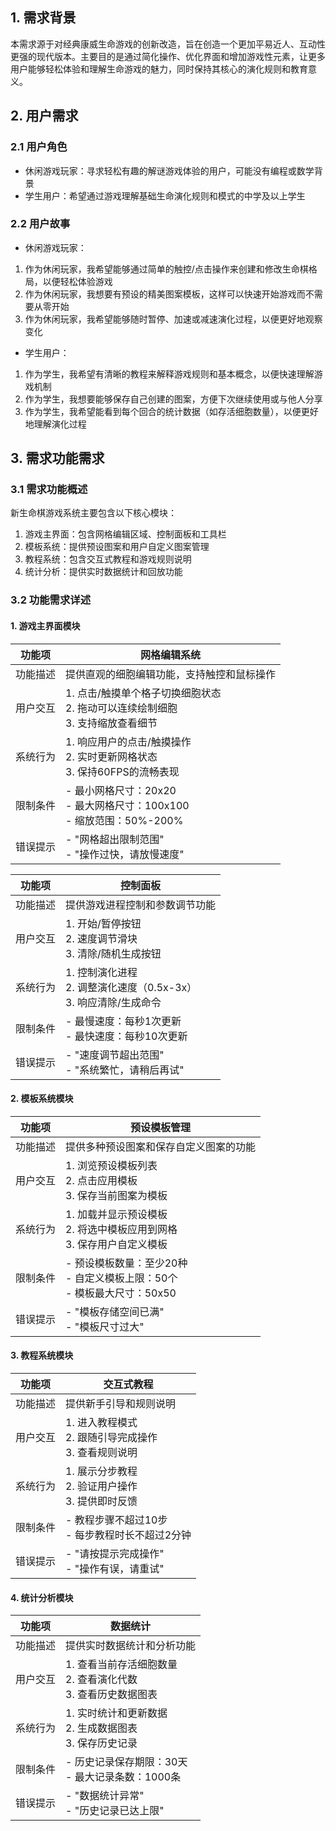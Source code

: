## 1. 需求背景
本需求源于对经典康威生命游戏的创新改造，旨在创造一个更加平易近人、互动性更强的现代版本。主要目的是通过简化操作、优化界面和增加游戏性元素，让更多用户能够轻松体验和理解生命游戏的魅力，同时保持其核心的演化规则和教育意义。

## 2. 用户需求
### 2.1 用户角色
* 休闲游戏玩家：寻求轻松有趣的解谜游戏体验的用户，可能没有编程或数学背景
* 学生用户：希望通过游戏理解基础生命演化规则和模式的中学及以上学生

### 2.2 用户故事
* 休闲游戏玩家：
1. 作为休闲玩家，我希望能够通过简单的触控/点击操作来创建和修改生命棋格局，以便轻松体验游戏
2. 作为休闲玩家，我想要有预设的精美图案模板，这样可以快速开始游戏而不需要从零开始
3. 作为休闲玩家，我希望能够随时暂停、加速或减速演化过程，以便更好地观察变化

* 学生用户：
1. 作为学生，我希望有清晰的教程来解释游戏规则和基本概念，以便快速理解游戏机制
2. 作为学生，我想要能够保存自己创建的图案，方便下次继续使用或与他人分享
3. 作为学生，我希望能看到每个回合的统计数据（如存活细胞数量），以便更好地理解演化过程

## 3. 需求功能需求
### 3.1 需求功能概述
新生命棋游戏系统主要包含以下核心模块：
1. 游戏主界面：包含网格编辑区域、控制面板和工具栏
2. 模板系统：提供预设图案和用户自定义图案管理
3. 教程系统：包含交互式教程和游戏规则说明
4. 统计分析：提供实时数据统计和回放功能

### 3.2 功能需求详述
#### 1. 游戏主界面模块
| 功能项 | 网格编辑系统 |
|--------|----------|
| 功能描述 | 提供直观的细胞编辑功能，支持触控和鼠标操作 |
| 用户交互 | 1. 点击/触摸单个格子切换细胞状态<br>2. 拖动可以连续绘制细胞<br>3. 支持缩放查看细节 |
| 系统行为 | 1. 响应用户的点击/触摸操作<br>2. 实时更新网格状态<br>3. 保持60FPS的流畅表现 |
| 限制条件 | - 最小网格尺寸：20x20<br>- 最大网格尺寸：100x100<br>- 缩放范围：50%-200% |
| 错误提示 | - "网格超出限制范围"<br>- "操作过快，请放慢速度" |

| 功能项 | 控制面板 |
|--------|----------|
| 功能描述 | 提供游戏进程控制和参数调节功能 |
| 用户交互 | 1. 开始/暂停按钮<br>2. 速度调节滑块<br>3. 清除/随机生成按钮 |
| 系统行为 | 1. 控制演化进程<br>2. 调整演化速度（0.5x-3x）<br>3. 响应清除/生成命令 |
| 限制条件 | - 最慢速度：每秒1次更新<br>- 最快速度：每秒10次更新 |
| 错误提示 | - "速度调节超出范围"<br>- "系统繁忙，请稍后再试" |

#### 2. 模板系统模块
| 功能项 | 预设模板管理 |
|--------|----------|
| 功能描述 | 提供多种预设图案和保存自定义图案的功能 |
| 用户交互 | 1. 浏览预设模板列表<br>2. 点击应用模板<br>3. 保存当前图案为模板 |
| 系统行为 | 1. 加载并显示预设模板<br>2. 将选中模板应用到网格<br>3. 保存用户自定义模板 |
| 限制条件 | - 预设模板数量：至少20种<br>- 自定义模板上限：50个<br>- 模板最大尺寸：50x50 |
| 错误提示 | - "模板存储空间已满"<br>- "模板尺寸过大" |

#### 3. 教程系统模块
| 功能项 | 交互式教程 |
|--------|----------|
| 功能描述 | 提供新手引导和规则说明 |
| 用户交互 | 1. 进入教程模式<br>2. 跟随引导完成操作<br>3. 查看规则说明 |
| 系统行为 | 1. 展示分步教程<br>2. 验证用户操作<br>3. 提供即时反馈 |
| 限制条件 | - 教程步骤不超过10步<br>- 每步教程时长不超过2分钟 |
| 错误提示 | - "请按提示完成操作"<br>- "操作有误，请重试" |

#### 4. 统计分析模块
| 功能项 | 数据统计 |
|--------|----------|
| 功能描述 | 提供实时数据统计和分析功能 |
| 用户交互 | 1. 查看当前存活细胞数量<br>2. 查看演化代数<br>3. 查看历史数据图表 |
| 系统行为 | 1. 实时统计和更新数据<br>2. 生成数据图表<br>3. 保存历史记录 |
| 限制条件 | - 历史记录保存期限：30天<br>- 最大记录条数：1000条 |
| 错误提示 | - "数据统计异常"<br>- "历史记录已达上限" |